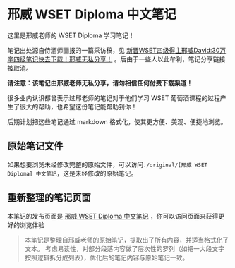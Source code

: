 # 邢威 WSET Diploma 中文笔记

这里是邢威老师的 WSET Diploma 学习笔记！

笔记出处源自侍酒师画报的一篇采访稿，见 [新晋WSET四级得主邢威David:30万字四级笔记快去下载！邢威无私分享！](https://www.sohu.com/a/134264043_185672) 。后由于一些人以此牟利，笔记分享链接被取消。

**请注意：该笔记由邢威老师无私分享，请勿相信任何付费下载渠道！**

很多业内认识都曾表示过邢老师的笔记对于他们学习 WSET 葡萄酒课程的过程产生了很大的帮助，也希望这份笔记能帮助到你！

后期计划把这些笔记通过 markdown 格式化，使其更方便、美观、便捷地浏览。

## 原始笔记文件

如果想要浏览未经修改完整的原始文件，可以访问`./original/[邢威 WSET Diploma] 中文笔记`，这是未经修改的原始笔记。

## 重新整理的笔记页面

本笔记的发布页面是 [邢威 WSET Diploma 中文笔记](https://aithosa.github.io/xingwei-wset-diploma-notes/) ，你可以访问页面来获得更好的浏览体验

> 本笔记是整理自邢威老师的原始笔记，提取出了所有内容，并适当格式化了文本。
> 考虑易读性，对部分段落内容做了层次性的罗列（如把一大段文字按照逻辑拆分成列表），优化后的笔记内容与原始笔记一致。
